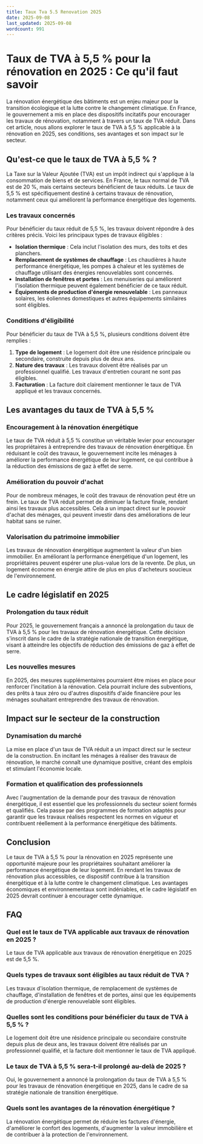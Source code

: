 ```yaml
---
title: Taux Tva 5.5 Renovation 2025
date: 2025-09-08
last_updated: 2025-09-08
wordcount: 991
---
```


# Taux de TVA à 5,5 % pour la rénovation en 2025 : Ce qu'il faut savoir

La rénovation énergétique des bâtiments est un enjeu majeur pour la transition écologique et la lutte contre le changement climatique. En France, le gouvernement a mis en place des dispositifs incitatifs pour encourager les travaux de rénovation, notamment à travers un taux de TVA réduit. Dans cet article, nous allons explorer le taux de TVA à 5,5 % applicable à la rénovation en 2025, ses conditions, ses avantages et son impact sur le secteur.

## Qu'est-ce que le taux de TVA à 5,5 % ?

La Taxe sur la Valeur Ajoutée (TVA) est un impôt indirect qui s'applique à la consommation de biens et de services. En France, le taux normal de TVA est de 20 %, mais certains secteurs bénéficient de taux réduits. Le taux de 5,5 % est spécifiquement destiné à certains travaux de rénovation, notamment ceux qui améliorent la performance énergétique des logements.

### Les travaux concernés

Pour bénéficier du taux réduit de 5,5 %, les travaux doivent répondre à des critères précis. Voici les principaux types de travaux éligibles :

- **Isolation thermique** : Cela inclut l'isolation des murs, des toits et des planchers.
- **Remplacement de systèmes de chauffage** : Les chaudières à haute performance énergétique, les pompes à chaleur et les systèmes de chauffage utilisant des énergies renouvelables sont concernés.
- **Installation de fenêtres et portes** : Les menuiseries qui améliorent l'isolation thermique peuvent également bénéficier de ce taux réduit.
- **Équipements de production d'énergie renouvelable** : Les panneaux solaires, les éoliennes domestiques et autres équipements similaires sont éligibles.

### Conditions d'éligibilité

Pour bénéficier du taux de TVA à 5,5 %, plusieurs conditions doivent être remplies :

1. **Type de logement** : Le logement doit être une résidence principale ou secondaire, construite depuis plus de deux ans.
2. **Nature des travaux** : Les travaux doivent être réalisés par un professionnel qualifié. Les travaux d'entretien courant ne sont pas éligibles.
3. **Facturation** : La facture doit clairement mentionner le taux de TVA appliqué et les travaux concernés.

## Les avantages du taux de TVA à 5,5 %

### Encouragement à la rénovation énergétique

Le taux de TVA réduit à 5,5 % constitue un véritable levier pour encourager les propriétaires à entreprendre des travaux de rénovation énergétique. En réduisant le coût des travaux, le gouvernement incite les ménages à améliorer la performance énergétique de leur logement, ce qui contribue à la réduction des émissions de gaz à effet de serre.

### Amélioration du pouvoir d'achat

Pour de nombreux ménages, le coût des travaux de rénovation peut être un frein. Le taux de TVA réduit permet de diminuer la facture finale, rendant ainsi les travaux plus accessibles. Cela a un impact direct sur le pouvoir d'achat des ménages, qui peuvent investir dans des améliorations de leur habitat sans se ruiner.

### Valorisation du patrimoine immobilier

Les travaux de rénovation énergétique augmentent la valeur d'un bien immobilier. En améliorant la performance énergétique d'un logement, les propriétaires peuvent espérer une plus-value lors de la revente. De plus, un logement économe en énergie attire de plus en plus d'acheteurs soucieux de l'environnement.

## Le cadre législatif en 2025

### Prolongation du taux réduit

Pour 2025, le gouvernement français a annoncé la prolongation du taux de TVA à 5,5 % pour les travaux de rénovation énergétique. Cette décision s'inscrit dans le cadre de la stratégie nationale de transition énergétique, visant à atteindre les objectifs de réduction des émissions de gaz à effet de serre.

### Les nouvelles mesures

En 2025, des mesures supplémentaires pourraient être mises en place pour renforcer l'incitation à la rénovation. Cela pourrait inclure des subventions, des prêts à taux zéro ou d'autres dispositifs d'aide financière pour les ménages souhaitant entreprendre des travaux de rénovation.

## Impact sur le secteur de la construction

### Dynamisation du marché

La mise en place d'un taux de TVA réduit a un impact direct sur le secteur de la construction. En incitant les ménages à réaliser des travaux de rénovation, le marché connaît une dynamique positive, créant des emplois et stimulant l'économie locale.

### Formation et qualification des professionnels

Avec l'augmentation de la demande pour des travaux de rénovation énergétique, il est essentiel que les professionnels du secteur soient formés et qualifiés. Cela passe par des programmes de formation adaptés pour garantir que les travaux réalisés respectent les normes en vigueur et contribuent réellement à la performance énergétique des bâtiments.

## Conclusion

Le taux de TVA à 5,5 % pour la rénovation en 2025 représente une opportunité majeure pour les propriétaires souhaitant améliorer la performance énergétique de leur logement. En rendant les travaux de rénovation plus accessibles, ce dispositif contribue à la transition énergétique et à la lutte contre le changement climatique. Les avantages économiques et environnementaux sont indéniables, et le cadre législatif en 2025 devrait continuer à encourager cette dynamique.

## FAQ

### Quel est le taux de TVA applicable aux travaux de rénovation en 2025 ?

Le taux de TVA applicable aux travaux de rénovation énergétique en 2025 est de 5,5 %.

### Quels types de travaux sont éligibles au taux réduit de TVA ?

Les travaux d'isolation thermique, de remplacement de systèmes de chauffage, d'installation de fenêtres et de portes, ainsi que les équipements de production d'énergie renouvelable sont éligibles.

### Quelles sont les conditions pour bénéficier du taux de TVA à 5,5 % ?

Le logement doit être une résidence principale ou secondaire construite depuis plus de deux ans, les travaux doivent être réalisés par un professionnel qualifié, et la facture doit mentionner le taux de TVA appliqué.

### Le taux de TVA à 5,5 % sera-t-il prolongé au-delà de 2025 ?

Oui, le gouvernement a annoncé la prolongation du taux de TVA à 5,5 % pour les travaux de rénovation énergétique en 2025, dans le cadre de sa stratégie nationale de transition énergétique.

### Quels sont les avantages de la rénovation énergétique ?

La rénovation énergétique permet de réduire les factures d'énergie, d'améliorer le confort des logements, d'augmenter la valeur immobilière et de contribuer à la protection de l'environnement.